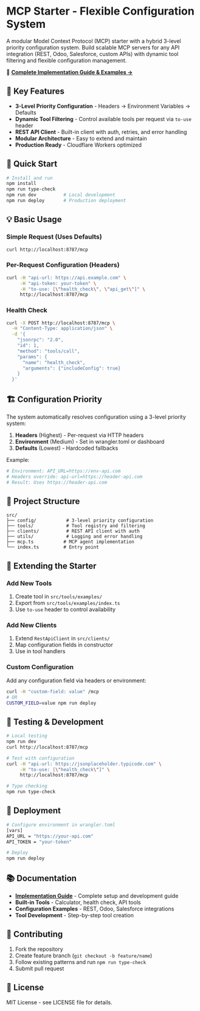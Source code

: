# MCP Starter - Flexible Configuration System

A modular Model Context Protocol (MCP) starter with a hybrid 3-level priority configuration system. Build scalable MCP servers for any API integration (REST, Odoo, Salesforce, custom APIs) with dynamic tool filtering and flexible configuration management.

📖 **[Complete Implementation Guide & Examples →](./docs/GUIDE.md)**

## 🎯 Key Features

- **3-Level Priority Configuration** - Headers → Environment Variables → Defaults
- **Dynamic Tool Filtering** - Control available tools per request via `to-use` header
- **REST API Client** - Built-in client with auth, retries, and error handling
- **Modular Architecture** - Easy to extend and maintain
- **Production Ready** - Cloudflare Workers optimized

## 🚀 Quick Start

```bash
# Install and run
npm install
npm run type-check
npm run dev          # Local development
npm run deploy       # Production deployment
```

## 💡 Basic Usage

### Simple Request (Uses Defaults)
```bash
curl http://localhost:8787/mcp
```

### Per-Request Configuration (Headers)
```bash
curl -H "api-url: https://api.example.com" \
     -H "api-token: your-token" \
     -H "to-use: [\"health_check\", \"api_get\"]" \
     http://localhost:8787/mcp
```

### Health Check
```bash
curl -X POST http://localhost:8787/mcp \
  -H "Content-Type: application/json" \
  -d '{
    "jsonrpc": "2.0",
    "id": 1,
    "method": "tools/call",
    "params": {
      "name": "health_check",
      "arguments": {"includeConfig": true}
    }
  }'
```

## 🏗️ Configuration Priority

The system automatically resolves configuration using a 3-level priority system:

1. **Headers** (Highest) - Per-request via HTTP headers
2. **Environment** (Medium) - Set in wrangler.toml or dashboard  
3. **Defaults** (Lowest) - Hardcoded fallbacks

Example:
```bash
# Environment: API_URL=https://env-api.com
# Headers override: api-url=https://header-api.com
# Result: Uses https://header-api.com
```

## 📁 Project Structure

```
src/
├── config/           # 3-level priority configuration
├── tools/            # Tool registry and filtering
├── clients/          # REST API client with auth
├── utils/            # Logging and error handling
├── mcp.ts           # MCP agent implementation
└── index.ts         # Entry point
```

## 🔧 Extending the Starter

### Add New Tools
1. Create tool in `src/tools/examples/`
2. Export from `src/tools/examples/index.ts`
3. Use `to-use` header to control availability

### Add New Clients
1. Extend `RestApiClient` in `src/clients/`
2. Map configuration fields in constructor
3. Use in tool handlers

### Custom Configuration
Add any configuration field via headers or environment:
```bash
curl -H "custom-field: value" /mcp
# OR
CUSTOM_FIELD=value npm run deploy
```

## 🧪 Testing & Development

```bash
# Local testing
npm run dev
curl http://localhost:8787/mcp

# Test with configuration
curl -H "api-url: https://jsonplaceholder.typicode.com" \
     -H "to-use: [\"health_check\"]" \
     http://localhost:8787/mcp

# Type checking
npm run type-check
```

## 🚀 Deployment

```bash
# Configure environment in wrangler.toml
[vars]
API_URL = "https://your-api.com"
API_TOKEN = "your-token"

# Deploy
npm run deploy
```

## 📚 Documentation

- **[Implementation Guide](./docs/GUIDE.md)** - Complete setup and development guide
- **Built-in Tools** - Calculator, health check, API tools
- **Configuration Examples** - REST, Odoo, Salesforce integrations
- **Tool Development** - Step-by-step tool creation

## 🤝 Contributing

1. Fork the repository
2. Create feature branch (`git checkout -b feature/name`)
3. Follow existing patterns and run `npm run type-check`
4. Submit pull request

## 📄 License

MIT License - see LICENSE file for details.